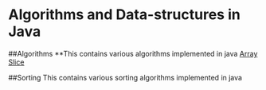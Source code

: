 # Algorithms and Data-structures in Java

##Algorithms
**This contains various algorithms implemented in java
[Array Slice](https://github.com/gajendra24/awesome-algorithm/blob/master/Algo/ArraySlice.java)

##Sorting
This contains various sorting algorithms implemented in java

